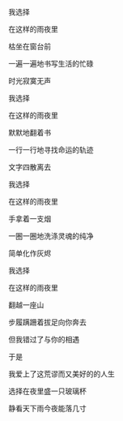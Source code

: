我选择

在这样的雨夜里

枯坐在窗台前

一遍一遍地书写生活的忙碌

时光寂寞无声

我选择

在这样的雨夜里

默默地翻着书

一行一行地寻找命运的轨迹

文字四散离去

我选择

在这样的雨夜里

手拿着一支烟

一圈一圈地洗涤灵魂的纯净

简单化作灰烬

我选择

在这样的雨夜里

翻越一座山

步履蹒跚着拔足向你奔去

但我错过了与你的相遇

于是

我爱上了这荒谬而又美好的的人生

选择在夜里盛一只玻璃杯

静看天下雨今夜能落几寸